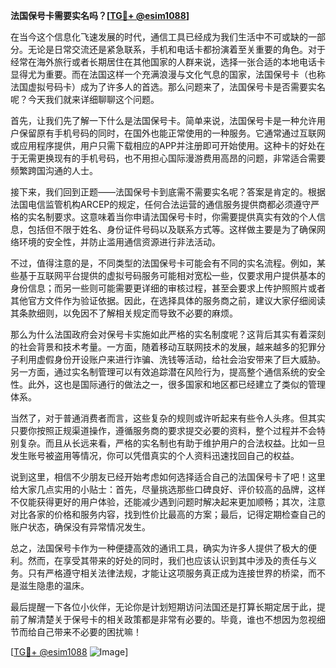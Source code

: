 **法国保号卡需要实名吗？[[TG💪+ @esim1088](https://t.me/s/esim1088)]**

在当今这个信息化飞速发展的时代，通信工具已经成为我们生活中不可或缺的一部分。无论是日常交流还是紧急联系，手机和电话卡都扮演着至关重要的角色。对于经常在海外旅行或者长期居住在其他国家的人群来说，选择一张合适的本地电话卡显得尤为重要。而在法国这样一个充满浪漫与文化气息的国家，法国保号卡（也称法国虚拟号码卡）成为了许多人的首选。那么问题来了，法国保号卡是否需要实名呢？今天我们就来详细聊聊这个问题。

首先，让我们先了解一下什么是法国保号卡。简单来说，法国保号卡是一种允许用户保留原有手机号码的同时，在国外也能正常使用的一种服务。它通常通过互联网或应用程序提供，用户只需下载相应的APP并注册即可开始使用。这种卡的好处在于无需更换现有的手机号码，也不用担心国际漫游费用高昂的问题，非常适合需要频繁跨国沟通的人士。

接下来，我们回到正题——法国保号卡到底需不需要实名呢？答案是肯定的。根据法国电信监管机构ARCEP的规定，任何合法运营的通信服务提供商都必须遵守严格的实名制要求。这意味着当你申请法国保号卡时，你需要提供真实有效的个人信息，包括但不限于姓名、身份证件号码以及联系方式等。这样做主要是为了确保网络环境的安全性，并防止滥用通信资源进行非法活动。

不过，值得注意的是，不同类型的法国保号卡可能会有不同的实名流程。例如，某些基于互联网平台提供的虚拟号码服务可能相对宽松一些，仅要求用户提供基本的身份信息；而另一些则可能需要更详细的审核过程，甚至会要求上传护照照片或者其他官方文件作为验证依据。因此，在选择具体的服务商之前，建议大家仔细阅读其条款细则，以免因不了解相关规定而导致不必要的麻烦。

那么为什么法国政府会对保号卡实施如此严格的实名制度呢？这背后其实有着深刻的社会背景和技术考量。一方面，随着移动互联网技术的发展，越来越多的犯罪分子利用虚假身份开设账户来进行诈骗、洗钱等活动，给社会治安带来了巨大威胁。另一方面，通过实名制管理可以有效追踪潜在风险行为，提高整个通信系统的安全性。此外，这也是国际通行的做法之一，很多国家和地区都已经建立了类似的管理体系。

当然了，对于普通消费者而言，这些复杂的规则或许听起来有些令人头疼。但其实只要你按照正规渠道操作，遵循服务商的要求提交必要的资料，整个过程并不会特别复杂。而且从长远来看，严格的实名制也有助于维护用户的合法权益。比如一旦发生账号被盗用等情况，你可以凭借真实的个人资料迅速找回自己的权益。

说到这里，相信不少朋友已经开始考虑如何选择适合自己的法国保号卡了吧！这里给大家几点实用的小贴士：首先，尽量挑选那些口碑良好、评价较高的品牌，这样不仅能获得更好的用户体验，还能减少遇到问题时解决起来更加顺畅；其次，注意对比各家的价格和服务内容，找到性价比最高的方案；最后，记得定期检查自己的账户状态，确保没有异常情况发生。

总之，法国保号卡作为一种便捷高效的通讯工具，确实为许多人提供了极大的便利。然而，在享受其带来的好处的同时，我们也应该认识到其中涉及的责任与义务。只有严格遵守相关法律法规，才能让这项服务真正成为连接世界的桥梁，而不是滋生隐患的温床。

最后提醒一下各位小伙伴，无论你是计划短期访问法国还是打算长期定居于此，提前了解清楚关于保号卡的相关政策都是非常有必要的。毕竟，谁也不想因为忽视细节而给自己带来不必要的困扰嘛！

[[TG💪+ @esim1088](https://t.me/s/esim1088) ![Image](https://i.postimg.cc/4NQfJmqS/Snipaste-2025-05-13-00-14-12.png)]